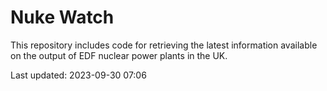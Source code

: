 # Nuke Watch

This repository includes code for retrieving the latest information available on the output of EDF nuclear power plants in the UK.

Last updated: 2023-09-30 07:06